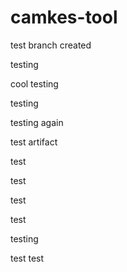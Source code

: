 # camkes-tool

test branch created

testing

cool testing

testing

testing again

test artifact

test

test

test

test

testing

test test
